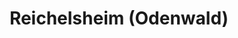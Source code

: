 ---
title: Reichelsheim (Odenwald)
url: /reichelsheim-odenwald/
latitude: 49.714
longitude: 8.839
---